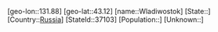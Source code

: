﻿---
location: [43.12,131.88]
type: City
tags:
- geo/City


SpocWebEntityId: 35670
isDeleted: false
confidential: public

---
[geo-lon::131.88]
[geo-lat::43.12]
[name::Wladiwostok]
[State::]
[Country::[Russia](geo/Continent/Europe/Russia.md)]
[StateId::37103]
[Population::]
[Unknown::]

